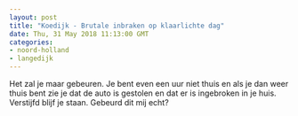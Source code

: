```yaml
---
layout: post
title: "Koedijk - Brutale inbraken op klaarlichte dag"
date: Thu, 31 May 2018 11:13:00 GMT
categories: 
- noord-holland 
- langedijk 
---
```


Het zal je maar gebeuren. Je bent even een uur niet thuis en als je dan weer thuis bent zie je dat de auto is gestolen en dat er is ingebroken in je huis. Verstijfd blijf je staan. Gebeurd dit mij echt?
